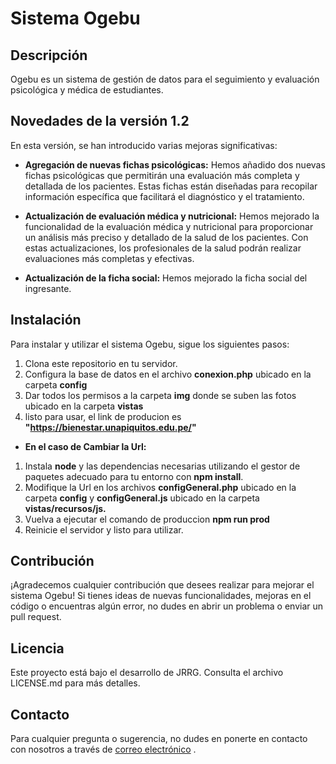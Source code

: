 # Sistema Ogebu

## Descripción
Ogebu es un sistema de gestión de datos para el seguimiento y evaluación psicológica y médica de estudiantes.

## Novedades de la versión 1.2
En esta versión, se han introducido varias mejoras significativas:

- **Agregación de nuevas fichas psicológicas:** Hemos añadido dos nuevas fichas psicológicas que permitirán una evaluación más completa y detallada de los pacientes. Estas fichas están diseñadas para recopilar información específica que facilitará el diagnóstico y el tratamiento.

- **Actualización de evaluación médica y nutricional:** Hemos mejorado la funcionalidad de la evaluación médica y nutricional para proporcionar un análisis más preciso y detallado de la salud de los pacientes. Con estas actualizaciones, los profesionales de la salud podrán realizar evaluaciones más completas y efectivas.

- **Actualización de la ficha social:** Hemos mejorado la ficha social del ingresante.

## Instalación
Para instalar y utilizar el sistema Ogebu, sigue los siguientes pasos:

1. Clona este repositorio en tu servidor.
2. Configura la base de datos en el archivo **conexion.php** ubicado en la carpeta **config**
3. Dar todos los permisos a la carpeta **img** donde se suben las fotos ubicado en la carpeta **vistas**
4. listo para usar, el link de producion es **"https://bienestar.unapiquitos.edu.pe/"**
- **En el caso de Cambiar la Url:**
1. Instala **node** y las dependencias necesarias utilizando el gestor de paquetes adecuado para tu entorno con **npm install**.
2. Modifique la Url en los archivos **configGeneral.php** ubicado en la carpeta **config** y **configGeneral.js** ubicado en la carpeta **vistas/recursos/js.**
4. Vuelva a ejecutar el comando de produccion **npm run prod**
5. Reinicie el servidor y listo para utilizar.

## Contribución
¡Agradecemos cualquier contribución que desees realizar para mejorar el sistema Ogebu! Si tienes ideas de nuevas funcionalidades, mejoras en el código o encuentras algún error, no dudes en abrir un problema o enviar un pull request.

## Licencia
Este proyecto está bajo el desarrollo de JRRG. Consulta el archivo LICENSE.md para más detalles.

## Contacto
Para cualquier pregunta o sugerencia, no dudes en ponerte en contacto con nosotros a través de [correo electrónico](mailto:razthany15@gmail.com) .
